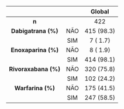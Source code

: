 

|         &nbsp;         |    |  Global   |
|:----------------------:|:-------:|:----------:|
|         **n**          |         |    422     |
|  **Dabigatrana (%)**   |   NÃO   | 415 (98.3) |
|                        |   SIM   |  7 ( 1.7)  |
|  **Enoxaparina (%)**   |   NÃO   |  8 ( 1.9)  |
|                        |   SIM   | 414 (98.1) |
|  **Rivoraxabana (%)**  |   NÃO   | 320 (75.8) |
|                        |   SIM   | 102 (24.2) |
|   **Warfarina (%)**    |   NÃO   | 175 (41.5) |
|                        |   SIM   | 247 (58.5) |

